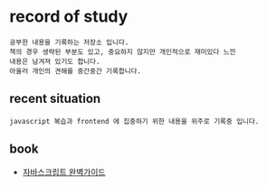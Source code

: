 # record of study

```
공부한 내용을 기록하는 저장소 입니다.
책의 경우 생략된 부분도 있고, 중요하지 않지만 개인적으로 재미있다 느낀
내용은 남겨져 있기도 합니다.
아울러 개인의 견해를 중간중간 기록합니다.
```

## recent situation

```
javascript 복습과 frontend 에 집중하기 위한 내용을 위주로 기록중 입니다.
```

## book

- [자바스크립트 완벽가이드](https://github.com/rlawnsxo131/record-of-study/tree/main/book/%EC%9E%90%EB%B0%94%EC%8A%A4%ED%81%AC%EB%A6%BD%ED%8A%B8_%EC%99%84%EB%B2%BD%EA%B0%80%EC%9D%B4%EB%93%9C)
